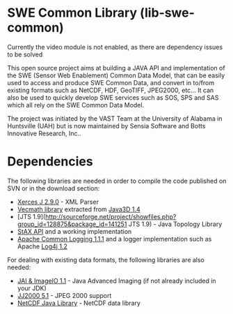 SWE Common Library (lib-swe-common)
===================================

Currently the video module is not enabled, as there are dependency issues to be solved

This open source project aims at building a JAVA API and implementation of the SWE (Sensor Web Enablement) Common Data Model, that can be easily used to access and produce SWE Common Data, and convert in to/from existing formats such as NetCDF, HDF, GeoTIFF, JPEG2000, etc... It can also be used to quickly develop SWE services such as SOS, SPS and SAS which all rely on the SWE Common Data Model.

The project was initiated by the VAST Team at the University of Alabama in Huntsville (UAH) but is now maintained by Sensia Software and Botts Innovative Research, Inc..

Dependencies
============

The following libraries are needed in order to compile the code published on SVN or in the download section:

* [Xerces J 2.9.0](http://archive.apache.org/dist/xml/xerces-j) - XML Parser
* [Vecmath library](http://swe-common-users.googlegroups.com/web/vecmath.jar?gda=UhEE7z0AAABmV-nEGeyOAwjBq61_Gv7ev2ireQPZzIye8CVrvhPv8_mwBFKd3SXrNiFzfP3zubLlNv--OykrTYJH3lVGu2Z5&gsc=dpJJIwsAAAAKbx6IcGny51zyzM-9xWCv) extracted from [Java3D 1.4](https://java3d.dev.java.net/)
* [JTS 1.9](http://sourceforge.net/project/showfiles.php?group_id=128875&package_id=141251 JTS 1.9) - Java Topology Library
* [StAX API](http://stax.codehaus.org/) and a working implementation
* [Apache Common Logging 1.1.1](http://commons.apache.org/downloads/download_logging.cgi) and a logger implementation such as Apache [Log4j 1.2](http://logging.apache.org/log4j/1.2/download.html)

For dealing with existing data formats, the following libraries are also needed:

* [JAI & ImageIO 1.1](https://jai-imageio.dev.java.net/binary-builds.html) - Java Advanced Imaging (if not already included in your JDK)
* [JJ2000 5.1](http://jpeg2000.epfl.ch/) - JPEG 2000 support
* [NetCDF Java Library](http://www.unidata.ucar.edu/software/netcdf-java/) - NetCDF data library
